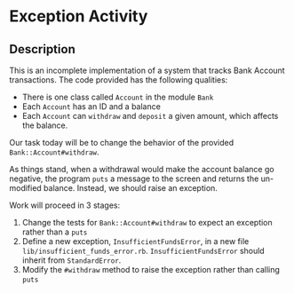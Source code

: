 # Exception Activity

## Description

This is an incomplete implementation of a system that tracks Bank Account transactions.
The code provided has the following qualities:
- There is one class called `Account` in the module `Bank`
- Each `Account` has an ID and a balance
- Each `Account` can `withdraw` and `deposit` a given amount, which affects the balance.

Our task today will be to change the behavior of the provided `Bank::Account#withdraw`.

As things stand, when a withdrawal would make the account balance go negative, the program `puts` a message to the screen and returns the un-modified balance. Instead, we should raise an exception.

Work will proceed in 3 stages:

1. Change the tests for `Bank::Account#withdraw` to expect an exception rather than a `puts`
1. Define a new exception, `InsufficientFundsError`, in a new file `lib/insufficient_funds_error.rb`. `InsufficientFundsError` should inherit from `StandardError`.
1. Modify the `#withdraw` method to raise the exception rather than calling `puts`
